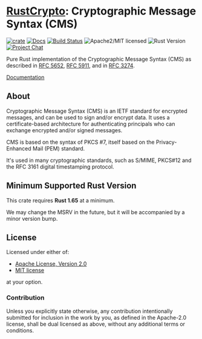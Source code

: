 # [RustCrypto]: Cryptographic Message Syntax (CMS)

[![crate][crate-image]][crate-link]
[![Docs][docs-image]][docs-link]
[![Build Status][build-image]][build-link]
![Apache2/MIT licensed][license-image]
![Rust Version][rustc-image]
[![Project Chat][chat-image]][chat-link]

Pure Rust implementation of the Cryptographic Message Syntax (CMS) as described
in [RFC 5652], [RFC 5911], and in [RFC 3274].

[Documentation][docs-link]

## About

Cryptographic Message Syntax (CMS) is an IETF standard for encrypted messages,
and can be used to sign and/or encrypt data.  It uses a certificate-based
architecture for authenticating principals who can exchange encrypted and/or
signed messages.

CMS is based on the syntax of PKCS #7, itself based on the Privacy-Enhanced
Mail (PEM) standard.

It's used in many cryptographic standards, such as S/MIME, PKCS#12 and the
RFC 3161 digital timestamping protocol.

## Minimum Supported Rust Version

This crate requires **Rust 1.65** at a minimum.

We may change the MSRV in the future, but it will be accompanied by a minor
version bump.

## License

Licensed under either of:

- [Apache License, Version 2.0](http://www.apache.org/licenses/LICENSE-2.0)
- [MIT license](http://opensource.org/licenses/MIT)

at your option.

### Contribution

Unless you explicitly state otherwise, any contribution intentionally submitted
for inclusion in the work by you, as defined in the Apache-2.0 license, shall be
dual licensed as above, without any additional terms or conditions.

[//]: # (badges)

[crate-image]: https://buildstats.info/crate/cms
[crate-link]: https://crates.io/crates/cms
[docs-image]: https://docs.rs/cms/badge.svg
[docs-link]: https://docs.rs/cms/
[build-image]: https://github.com/RustCrypto/formats/actions/workflows/cms.yml/badge.svg
[build-link]: https://github.com/RustCrypto/formats/actions/workflows/cms.yml
[license-image]: https://img.shields.io/badge/license-Apache2.0/MIT-blue.svg
[rustc-image]: https://img.shields.io/badge/rustc-1.65+-blue.svg
[chat-image]: https://img.shields.io/badge/zulip-join_chat-blue.svg
[chat-link]: https://rustcrypto.zulipchat.com/#narrow/stream/300570-formats

[//]: # (links)

[RustCrypto]: https://github.com/rustcrypto
[RFC 3274]: https://datatracker.ietf.org/doc/html/rfc3274
[RFC 5652]: https://datatracker.ietf.org/doc/html/rfc5652
[RFC 5911]: https://datatracker.ietf.org/doc/html/rfc5652
